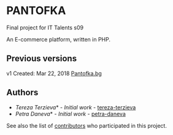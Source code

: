 # PANTOFKA
Final project for IT Talents s09

An E-commerce platform, written in PHP.

## Previous versions

v1 Created: Mar 22, 2018 [Pantofka.bg](https://github.com/tereza-terzieva/pantofka.bg)

## Authors

* *Tereza Terzieva** - *Initial work* - [tereza-terzieva](https://github.com/tereza-terzieva)
* *Petra Daneva** - *Initial work* - [petra-daneva](https://github.com/petra-daneva)

See also the list of [contributors](https://github.com/your/project/contributors) who participated in this project.